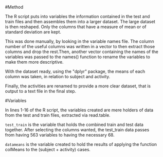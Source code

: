 
#Method

The R script puts into variables the information contained in the test and train files and then assembles them into a larger dataset. The large dataset is then reshaped. Only the columns that have a measure of mean or of standard deviation are kept.

This was done manually, by looking in the variable names file. The column number of the useful columns was written in a vector to then extract those columns and drop the rest.Then, another vector containing the names of the variables was passed to the names() function to rename the variables to make them more descriptive.

With the dataset ready, using the "dplyr" package, the means of each column was taken, in relation to subject and activity.

Finally, the activities are renamed to provide a more clear dataset, that is output to a text file in the final step.


#Variables

In lines 1-16 of the R script, the variables created are mere holders of data from the test and train files, extracted via read.table. 

`test_train` is the variable that holds the combined train and test data together. After selecting the columns wanted, the test_train data passes from having 563 variables to having the necessary 68.

`datameans` is the variable created to hold the results of applying the function colMeans to the (subject + activity) cases.

